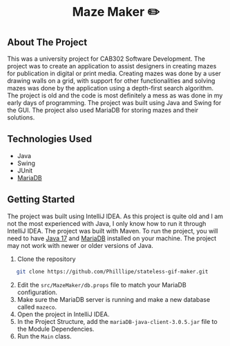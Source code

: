 <h1 align="center">Maze Maker ✏️</h1>

## About The Project

This was a university project for CAB302 Software Development. The project was to create an application to assist designers in creating mazes for publication in digital or print media. Creating mazes was done by a user drawing walls on a grid, with support for other functionalities and solving mazes was done by the application using a depth-first search algorithm. The project is old and the code is most definitely a mess as was done in my early days of programming. The project was built using Java and Swing for the GUI. The project also used MariaDB for storing mazes and their solutions.

## Technologies Used

- Java
- Swing
- JUnit
- [MariaDB](https://mariadb.org/)

## Getting Started

The project was built using IntelliJ IDEA. As this project is quite old and I am not the most experienced with Java, I only know how to run it through IntelliJ IDEA. The project was built with Maven. To run the project, you will need to have [Java 17](https://www.oracle.com/java/technologies/javase/jdk17-archive-downloads.html) and [MariaDB](https://mariadb.org/download) installed on your machine. The project may not work with newer or older versions of Java.

1. Clone the repository

```sh
   git clone https://github.com/Philllipe/stateless-gif-maker.git
```

2. Edit the `src/MazeMaker/db.props` file to match your MariaDB configuration.
3. Make sure the MariaDB server is running and make a new database called `mazeco`.
4. Open the project in IntelliJ IDEA.
5. In the Project Structure, add the `mariaDB-java-client-3.0.5.jar` file to the Module Dependencies.
6. Run the `Main` class.
